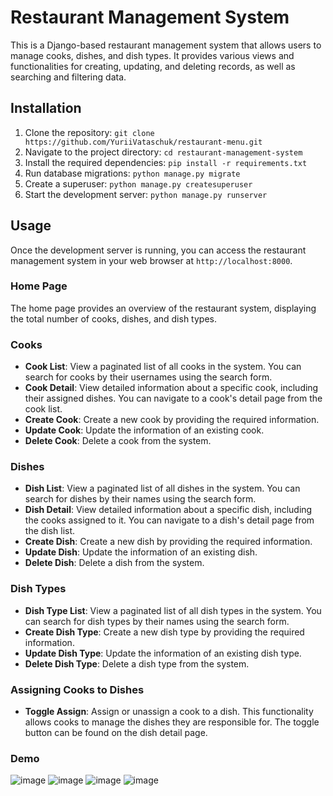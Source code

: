 # Restaurant Management System

This is a Django-based restaurant management system that allows users to manage cooks, dishes, and dish types. It provides various views and functionalities for creating, updating, and deleting records, as well as searching and filtering data.

## Installation

1. Clone the repository: `git clone https://github.com/YuriiVataschuk/restaurant-menu.git`
2. Navigate to the project directory: `cd restaurant-management-system`
3. Install the required dependencies: `pip install -r requirements.txt`
4. Run database migrations: `python manage.py migrate`
5. Create a superuser: `python manage.py createsuperuser`
6. Start the development server: `python manage.py runserver`

## Usage

Once the development server is running, you can access the restaurant management system in your web browser at `http://localhost:8000`.

### Home Page

The home page provides an overview of the restaurant system, displaying the total number of cooks, dishes, and dish types.

### Cooks

- **Cook List**: View a paginated list of all cooks in the system. You can search for cooks by their usernames using the search form.
- **Cook Detail**: View detailed information about a specific cook, including their assigned dishes. You can navigate to a cook's detail page from the cook list.
- **Create Cook**: Create a new cook by providing the required information.
- **Update Cook**: Update the information of an existing cook.
- **Delete Cook**: Delete a cook from the system.

### Dishes

- **Dish List**: View a paginated list of all dishes in the system. You can search for dishes by their names using the search form.
- **Dish Detail**: View detailed information about a specific dish, including the cooks assigned to it. You can navigate to a dish's detail page from the dish list.
- **Create Dish**: Create a new dish by providing the required information.
- **Update Dish**: Update the information of an existing dish.
- **Delete Dish**: Delete a dish from the system.

### Dish Types

- **Dish Type List**: View a paginated list of all dish types in the system. You can search for dish types by their names using the search form.
- **Create Dish Type**: Create a new dish type by providing the required information.
- **Update Dish Type**: Update the information of an existing dish type.
- **Delete Dish Type**: Delete a dish type from the system.

### Assigning Cooks to Dishes

- **Toggle Assign**: Assign or unassign a cook to a dish. This functionality allows cooks to manage the dishes they are responsible for. The toggle button can be found on the dish detail page.

### Demo

![image](https://github.com/YuriiVataschuk/restaurant-menu/assets/88705381/79d38e88-faca-4599-a148-51c0b8e1a58e)
![image](https://github.com/YuriiVataschuk/restaurant-menu/assets/88705381/b940c2e1-9e3e-4c40-a33a-41c64ddfd9b5)
![image](https://github.com/YuriiVataschuk/restaurant-menu/assets/88705381/0c0c2e26-307f-4cbe-96d7-46dfc4732313)
![image](https://github.com/YuriiVataschuk/restaurant-menu/assets/88705381/230cbc99-c343-4d59-9002-52db7f897753)



